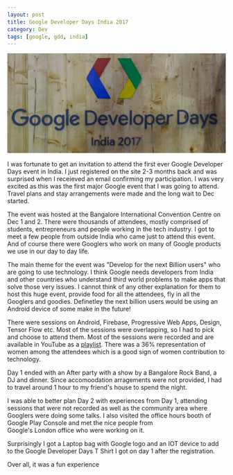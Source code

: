 ```yaml
---
layout: post
title: Google Developer Days India 2017
category: Dev
tags: [google, gdd, india]
--- 
```

![GDD India 2017](/public/images/gdd_india.jpg)

I was fortunate to get an invitation to attend the first ever Google Developer Days event in India. I just registered on the site 2-3 months
back and was surprised when I receieved an email confirming my participation. I was very excited as this was the first major Google event 
that I was going to attend. Travel plans and stay arrangements were made and the long wait to Dec started.

The event was hosted at the Bangalore International Convention Centre on Dec 1 and 2. There were thousands of attendees, mostly comprised of students,
entrepreneurs and people working in the tech industry. I got to meet a few people from outside India who came just to attend this event.
And of course there were Googlers who work on many of Google products we use in our day to day life.

The main theme for the event was "Develop for the next Billion users" who are going to use technology. I think Google needs 
developers from India and other countries who understand third world problems to make apps that solve those very issues. I cannot think 
of any other explanation for them to host this huge event, provide food for all the attendees, fly in all the Googlers and goodies.
Definetley the next billion users would be using an Android device of some make in the future!

There were sessions on Android, Firebase, Progressive Web Apps, Design, Tensor Flow etc. Most of the sessions were overlapping, so I had
to pick and choose to attend them. Most of the sessions were recorded and are available in YouTube as a [playlist](https://www.youtube.com/playlist?list=PLlyCyjh2pUe_Xyqy9K6sBxwr0L8QaU7dq).
There was a 36% representation of women among the attendees which is a good sign of women contribution to technology.

Day 1 ended with an After party with a show by a Bangalore Rock Band, a DJ and dinner. Since accomoodation arragements were not provided,
I had to travel around 1 hour to my friend's house to spend the night.

I was able to better plan Day 2 with experiences from Day 1, attending sessions that were not recorded as well as the community area 
where Googlers were doing some talks. I also visited the office hours booth of Google Play Console and met the nice people from  
Google's London office who were working on it.

Surprisingly I got a Laptop bag with Google logo and an IOT device to add to the Google Developer Days T Shirt I got on day 1 after the registration.

Over all, it was a fun experience
